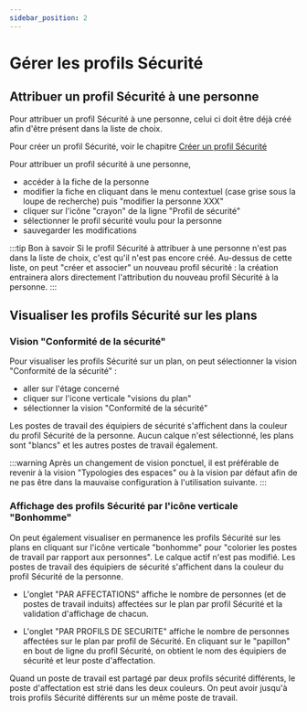 ```yaml
---
sidebar_position: 2
---
```


# Gérer les profils Sécurité

<Youtube code="NxKeIipAJfs"/>

## Attribuer un profil Sécurité à une personne

Pour attribuer un profil Sécurité à une personne, celui ci doit être déjà créé afin d'être présent dans la liste de choix.

Pour créer un profil Sécurité, voir le chapitre [Créer un profil Sécurité](/docs/person/personSecurityProfile/create.md)


Pour attribuer un profil sécurité à une personne,

-   accéder à la fiche de la personne
-   modifier la fiche en cliquant dans le menu contextuel (case grise sous la loupe de recherche) puis "modifier la personne XXX" 
-   cliquer sur l'icône "crayon" de la ligne "Profil de sécurité"
-   sélectionner le profil sécurité voulu pour la personne
-   sauvegarder les modifications

:::tip Bon à savoir
Si le profil Sécurité à attribuer à une personne n'est pas dans la liste de choix, c'est qu'il n'est pas encore créé.
Au-dessus de cette liste, on peut "créer et associer" un nouveau profil sécurité : la création entrainera alors directement l'attribution du nouveau profil Sécurité à la personne.
:::


## Visualiser les profils Sécurité sur les plans

### Vision "Conformité de la sécurité"

Pour visualiser les profils Sécurité sur un plan, on peut sélectionner la vision "Conformité de la sécurité" :

-   aller sur l'étage concerné
-   cliquer sur l'icone verticale "visions du plan"
-   sélectionner la vision "Conformité de la sécurité"

Les postes de travail des équipiers de sécurité s'affichent dans la couleur du profil Sécurité de la personne.
Aucun calque n'est sélectionné, les plans sont "blancs" et les autres postes de travail également.

:::warning
Après un changement de vision ponctuel, il est préférable de revenir à la vision "Typologies des espaces" ou à la vision par défaut afin de ne pas être dans la mauvaise configuration à l'utilisation suivante.
:::

### Affichage des profils Sécurité par l'icône verticale "Bonhomme"

On peut également visualiser en permanence les profils Sécurité sur les plans en cliquant sur l'icône verticale "bonhomme" pour "colorier les postes de travail par rapport aux personnes". Le calque actif n'est pas modifié.
Les postes de travail des équipiers de sécurité s'affichent dans la couleur du profil Sécurité de la personne.

-   L'onglet "PAR AFFECTATIONS" affiche le nombre de personnes (et de postes de travail induits) affectées sur le plan par profil Sécurité et la validation d'affichage de chacun.

-   L'onglet "PAR PROFILS DE SECURITE" affiche le nombre de personnes affectées sur le plan par profil de Sécurité. En cliquant sur le "papillon" en bout de ligne du profil Sécurité, on obtient le nom des équipiers de sécurité et leur poste d'affectation.

Quand un poste de travail est partagé par deux profils sécurité différents, le poste d'affectation est strié dans les deux couleurs. On peut avoir jusqu'à trois profils Sécurité différents sur un même poste de travail.

